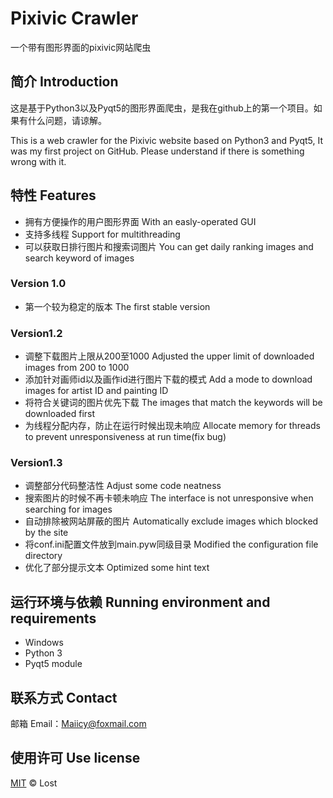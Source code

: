 # Pixivic Crawler
一个带有图形界面的pixivic网站爬虫

## 简介 Introduction
这是基于Python3以及Pyqt5的图形界面爬虫，是我在github上的第一个项目。如果有什么问题，请谅解。

This is a web crawler for the Pixivic website based on Python3 and Pyqt5,  It was my first project on GitHub.   Please understand if there is something wrong with it.  

## 特性 Features
- 拥有方便操作的用户图形界面 With an easly-operated GUI
- 支持多线程 Support for multithreading
- 可以获取日排行图片和搜索词图片 You can get daily ranking images and search keyword of images

### Version 1.0
- 第一个较为稳定的版本 The first stable version

### Version1.2
- 调整下载图片上限从200至1000 Adjusted the upper limit of downloaded images from 200 to 1000
- 添加针对画师id以及画作id进行图片下载的模式 Add a mode to download images for artist ID and painting ID
- 将符合关键词的图片优先下载 The images that match the keywords will be downloaded first
- 为线程分配内存，防止在运行时候出现未响应 Allocate memory for threads to prevent unresponsiveness at run time(fix bug)

### Version1.3

- 调整部分代码整洁性 Adjust some code neatness
- 搜索图片的时候不再卡顿未响应 The interface is not unresponsive when searching for images
- 自动排除被网站屏蔽的图片 Automatically exclude images which blocked by the site
- 将conf.ini配置文件放到main.pyw同级目录 Modified the configuration file directory
- 优化了部分提示文本 Optimized some hint text


## 运行环境与依赖 Running environment and requirements
- Windows
- Python 3
- Pyqt5 module

## 联系方式 Contact
邮箱 Email：Maiicy@foxmail.com

## 使用许可 Use license
[MIT](LICENSE) © Lost

